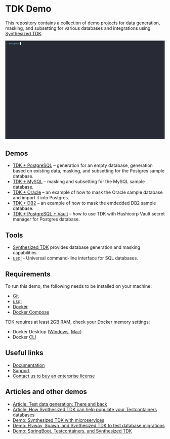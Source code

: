 # TDK Demo

This repository contains a collection of demo projects for data generation, masking, and subsetting for various databases and integrations using [Synthesized TDK](https://docs.synthesized.io/tdk/latest/?utm_source=github&utm_medium=devrel&utm_campaign=datagen).

![generation from scratch demo](postgres/generation_from_scratch.gif)


## Demos
- [TDK + PostgreSQL](postgres/README.md) – generation for an empty database, generation based on existing data, masking, and subsetting for the Postgres sample database. 
- [TDK + MySQL](mysql/README.md) – masking and subsetting for the MySQL sample database.
- [TDK + Oracle](oracle/README.md) – an example of how to mask the Oracle sample database and import it into Postgres. 
- [TDK + DB2](db2/README.md) – an example of how to mask the emdedded DB2 sample database.
- [TDK + PostgreSQL + Vault](vault/README.md) – how to use TDK with Hashicorp Vault secret manager for Postgres database.


## Tools

- [Synthesized TDK](https://docs.synthesized.io/tdk/latest/?utm_source=github&utm_medium=devrel&utm_campaign=datagen) provides database generation and masking capabilities.
- [usql](https://github.com/xo/usql) - Universal command-line interface for SQL databases.


## Requirements

To run this demo, the following needs to be installed on your machine:
- [Git](https://github.com/git-guides/install-git)
- [usql](https://github.com/xo/usql)
- [Docker](https://docs.docker.com/get-docker)
- [Docker Compose](https://docs.docker.com/compose/install)

TDK requires at least 2GB RAM, check your Docker memory settings:
- Docker Desktop ([Windows](https://docs.docker.com/desktop/settings/windows), [Mac](https://docs.docker.com/desktop/settings/mac))
- Docker [CLI](https://docs.docker.com/config/containers/resource_constraints)


## Useful links

- [Documentation](https://docs.synthesized.io/tdk/latest)
- [Support](https://docs.synthesized.io/tdk/latest/support)
- [Contact us to buy an enterprise license](https://www.synthesized.io/contact-sales)


## Articles and other demos

- [Article: Test data generation: There and back](https://www.synthesized.io/post/test-data-generation-there-and-back)
- [Article: How Synthesized TDK can help populate your Testcontainers databases](https://www.synthesized.io/post/how-synthesized-can-help-populate-your-testcontainers-databases)
- [Demo: Synthesized TDK with microservices](https://github.com/synthesized-io/tdk-microservices-demo)
- [Demo: Flyway, Spawn, and Synthesized TDK to test database migrations](https://github.com/synthesized-io/flyway-spawn-demo)
- [Demo: SpringBoot, Testcontainers, and Synthesized TDK](https://github.com/synthesized-io/springjdbc-tc-tdk)
